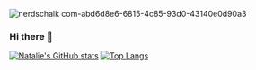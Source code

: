 ![nerdschalk com-abd6d8e6-6815-4c85-93d0-43140e0d90a3](https://user-images.githubusercontent.com/71950538/111040242-e2757f80-83e6-11eb-8dad-c8dd1001cce7.jpeg)

### Hi there 👋
[![Natalie's GitHub stats](https://github-readme-stats.vercel.app/api?username=natalieoulman&theme=omni)](https://github.com/anuraghazra/github-readme-stats)
[![Top Langs](https://github-readme-stats.vercel.app/api/top-langs/?username=natalieoulman&layout=compact)](https://github.com/anuraghazra/github-readme-stats)
<!--
**natalieoulman/natalieoulman** is a ✨ _special_ ✨ repository because its `README.md` (this file) appears on your GitHub profile.



🔭 I’m currently working on my personal website
 
🌱 I’m currently learning about how to implement trees

👯 I’m collaborating on a group project called pour-decisions with some of my fellow Hackbright Alum 
 
🤔 I’m looking for help with interview practice and talking about coding in general

😄 Pronouns: she/her
